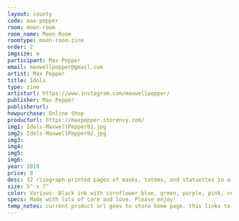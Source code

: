 ```yaml
---
layout: county 
code: max-pepper
room: moon-room
room_name: Moon Room
roomtype: moon-room-zine
order: 2
imgsize: m
participant: Max Pepper
email: maxwellpepper@gmail.com
artist: Max Pepper
title: Idols
type: zine
artisturl: https://www.instagram.com/maxwellpepper/
publisher: Max Pepper
publisherurl: 
howpurchase: Online Shop
producturl: https://maxpepper.storenvy.com/
img1: Idols-MaxwellPepper01.jpg
img2: Idols-MaxwellPepper02.jpg
img3: 
img4: 
img5: 
img6: 
year: 2019
price: 8
desc: 32 risograph-printed pages of masks, totems, and statuettes in a variety of two and three color combinations. Some based on existing artifacts found in museums and international travels, and others completely invented. All colorful!,  , Available in red and blue covers., , Edition of 80, signed and numbered. Finished with black cloth book tape and gold-printed end pages.
size: 5" x 7"
color: Various- Black ink with cornflower blue, green, purple, pink, red, yellow, and orange.
specs: Made with lots of care and love. Please enjoy! 
temp_notes: current product url goes to store home page. this links to actual product- https://maxpepper.storenvy.com/products/29768398-idols 
---
```

